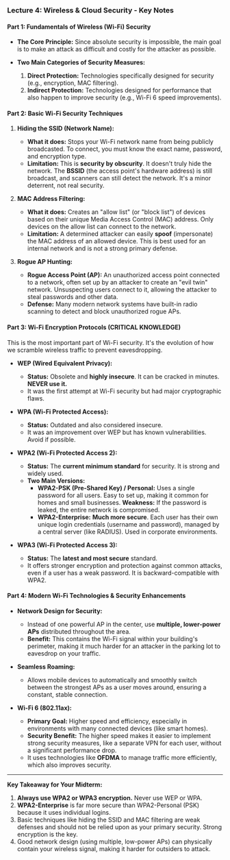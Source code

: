 
### **Lecture 4: Wireless & Cloud Security - Key Notes**

#### **Part 1: Fundamentals of Wireless (Wi-Fi) Security**

*   **The Core Principle:** Since absolute security is impossible, the main goal is to make an attack as difficult and costly for the attacker as possible.

*   **Two Main Categories of Security Measures:**
    1.  **Direct Protection:** Technologies specifically designed for security (e.g., encryption, MAC filtering).
    2.  **Indirect Protection:** Technologies designed for performance that also happen to improve security (e.g., Wi-Fi 6 speed improvements).

#### **Part 2: Basic Wi-Fi Security Techniques**

1.  **Hiding the SSID (Network Name):**
    *   **What it does:** Stops your Wi-Fi network name from being publicly broadcasted. To connect, you must know the exact name, password, and encryption type.
    *   **Limitation:** This is **security by obscurity**. It doesn't truly hide the network. The **BSSID** (the access point's hardware address) is still broadcast, and scanners can still detect the network. It's a minor deterrent, not real security.

2.  **MAC Address Filtering:**
    *   **What it does:** Creates an "allow list" (or "block list") of devices based on their unique Media Access Control (MAC) address. Only devices on the allow list can connect to the network.
    *   **Limitation:** A determined attacker can easily **spoof** (impersonate) the MAC address of an allowed device. This is best used for an internal network and is not a strong primary defense.

3.  **Rogue AP Hunting:**
    *   **Rogue Access Point (AP):** An unauthorized access point connected to a network, often set up by an attacker to create an "evil twin" network. Unsuspecting users connect to it, allowing the attacker to steal passwords and other data.
    *   **Defense:** Many modern network systems have built-in radio scanning to detect and block unauthorized rogue APs.

#### **Part 3: Wi-Fi Encryption Protocols (CRITICAL KNOWLEDGE)**

This is the most important part of Wi-Fi security. It's the evolution of how we scramble wireless traffic to prevent eavesdropping.

*   **WEP (Wired Equivalent Privacy):**
    *   **Status:** Obsolete and **highly insecure**. It can be cracked in minutes. **NEVER use it.**
    *   It was the first attempt at Wi-Fi security but had major cryptographic flaws.

*   **WPA (Wi-Fi Protected Access):**
    *   **Status:** Outdated and also considered insecure.
    *   It was an improvement over WEP but has known vulnerabilities. Avoid if possible.

*   **WPA2 (Wi-Fi Protected Access 2):**
    *   **Status:** The **current minimum standard** for security. It is strong and widely used.
    *   **Two Main Versions:**
        *   **WPA2-PSK (Pre-Shared Key) / Personal:** Uses a single password for all users. Easy to set up, making it common for homes and small businesses. **Weakness:** If the password is leaked, the entire network is compromised.
        *   **WPA2-Enterprise:** **Much more secure**. Each user has their own unique login credentials (username and password), managed by a central server (like RADIUS). Used in corporate environments.

*   **WPA3 (Wi-Fi Protected Access 3):**
    *   **Status:** The **latest and most secure** standard.
    *   It offers stronger encryption and protection against common attacks, even if a user has a weak password. It is backward-compatible with WPA2.

#### **Part 4: Modern Wi-Fi Technologies & Security Enhancements**

*   **Network Design for Security:**
    *   Instead of one powerful AP in the center, use **multiple, lower-power APs** distributed throughout the area.
    *   **Benefit:** This contains the Wi-Fi signal within your building's perimeter, making it much harder for an attacker in the parking lot to eavesdrop on your traffic.

*   **Seamless Roaming:**
    *   Allows mobile devices to automatically and smoothly switch between the strongest APs as a user moves around, ensuring a constant, stable connection.

*   **Wi-Fi 6 (802.11ax):**
    *   **Primary Goal:** Higher speed and efficiency, especially in environments with many connected devices (like smart homes).
    *   **Security Benefit:** The higher speed makes it easier to implement strong security measures, like a separate VPN for each user, without a significant performance drop.
    *   It uses technologies like **OFDMA** to manage traffic more efficiently, which also improves security.

***
**Key Takeaway for Your Midterm:**
1.  **Always use WPA2 or WPA3 encryption.** Never use WEP or WPA.
2.  **WPA2-Enterprise** is far more secure than WPA2-Personal (PSK) because it uses individual logins.
3.  Basic techniques like hiding the SSID and MAC filtering are weak defenses and should not be relied upon as your primary security. Strong encryption is the key.
4.  Good network design (using multiple, low-power APs) can physically contain your wireless signal, making it harder for outsiders to attack.